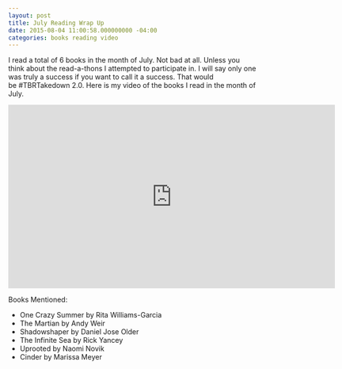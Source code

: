```yaml
---
layout: post
title: July Reading Wrap Up
date: 2015-08-04 11:00:58.000000000 -04:00
categories: books reading video
---
```

<p>I read a total of 6 books in the month of July. Not bad at all. Unless you think about the read-a-thons I attempted to participate in. I will say only one was truly a success if you want to call it a success. That would be #TBRTakedown 2.0. Here is my video of the books I read in the month of July.</p>
<p><iframe width="660" height="371" src="https://www.youtube.com/embed/d1aNnx8rWDw?feature=oembed"
    frameborder="0" allowfullscreen></iframe></p>
<p>Books Mentioned:</p>
<ul>
<li>One Crazy Summer by Rita Williams-Garcia</li>
<li>The Martian by Andy Weir</li>
<li>Shadowshaper by Daniel Jose Older </li>
<li>The Infinite Sea by Rick Yancey</li>
<li>Uprooted by Naomi Novik</li>
<li>Cinder by Marissa Meyer</li>
</ul>
